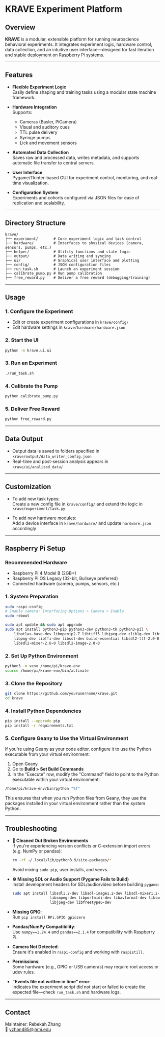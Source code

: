 # KRAVE Experiment Platform

## Overview

**KRAVE** is a modular, extensible platform for running neuroscience behavioral experiments. It integrates experiment logic, hardware control, data collection, and an intuitive user interface—designed for fast iteration and stable deployment on Raspberry Pi systems.

---

## Features

- **Flexible Experiment Logic**\
  Easily define shaping and training tasks using a modular state machine framework.

- **Hardware Integration**\
  Supports:

  - Cameras (Basler, PiCamera)
  - Visual and auditory cues
  - TTL pulse delivery
  - Syringe pumps
  - Lick and movement sensors

- **Automated Data Collection**\
  Saves raw and processed data, writes metadata, and supports automatic file transfer to central servers.

- **User Interface**\
  Pygame/Tkinter-based GUI for experiment control, monitoring, and real-time visualization.

- **Configuration System**\
  Experiments and cohorts configured via JSON files for ease of replication and scalability.

---

## Directory Structure

```text
krave/
├── experiment/       # Core experiment logic and task control
├── hardware/         # Interfaces to physical devices (camera, sensors, pumps, etc.)
├── helper/           # Utility functions and state logic
├── output/           # Data writing and syncing
├── ui/               # Graphical user interface and plotting
├── config/           # JSON configuration files
├── run_task.sh       # Launch an experiment session
├── calibrate_pump.py # Run pump calibration
├── free_reward.py    # Deliver a free reward (debugging/training)
```

---

## Usage

### 1. Configure the Experiment

- Edit or create experiment configurations in `krave/config/`
- Edit hardware settings in `krave/hardware/hardware.json`

### 2. Start the UI

```bash
python -m krave.ui.ui
```

### 3. Run an Experiment

```bash
./run_task.sh
```

### 4. Calibrate the Pump

```bash
python calibrate_pump.py
```

### 5. Deliver Free Reward

```bash
python free_reward.py
```

---

## Data Output

- Output data is saved to folders specified in `krave/output/data_writer_config.json`
- Real-time and post-session analysis appears in `krave/ui/analized_data/`

---

## Customization

- To add new task types:\
  Create a new config file in `krave/config/` and extend the logic in `krave/experiment/task.py`

- To add new hardware modules:\
  Add a device interface in `krave/hardware/` and update `hardware.json` accordingly

---

## Raspberry Pi Setup

### Recommended Hardware

- Raspberry Pi 4 Model B (2GB+)
- Raspberry Pi OS Legacy (32-bit, Bullseye preferred)
- Connected hardware (camera, pumps, sensors, etc.)

### 1. System Preparation

```bash
sudo raspi-config
# Enable camera: Interfacing Options > Camera > Enable
sudo reboot

sudo apt update && sudo apt upgrade
sudo apt install python3-pip python3-dev python3-tk python3-pil \
    libatlas-base-dev libopenjp2-7 libtiff5 libjpeg-dev zlib1g-dev libfreetype6-dev \
    libpng-dev libffi-dev libssl-dev build-essential libsdl2-ttf-2.0-0 \
    libsdl2-mixer-2.0-0 libsdl2-image-2.0-0
```

### 2. Set Up Python Environment

```bash
python3 -m venv /home/pi/krave-env
source /home/pi/krave-env/bin/activate
```

### 3. Clone the Repository

```bash
git clone https://github.com/yourusername/krave.git
cd krave
```

### 4. Install Python Dependencies

```bash
pip install --upgrade pip
pip install -r requirements.txt
```

### 5. Configure Geany to Use the Virtual Environment

If you're using Geany as your code editor, configure it to use the Python executable from your virtual environment:

1. Open Geany
2. Go to **Build > Set Build Commands**
3. In the "Execute" row, modify the "Command" field to point to the Python executable within your virtual environment:

```bash
/home/pi/krave-env/bin/python "%f"
```

This ensures that when you run Python files from Geany, they use the packages installed in your virtual environment rather than the system Python.

---
## Troubleshooting

- **🧼 Cleaned Out Broken Environments**\
  If you're experiencing version conflicts or C-extension import errors (e.g. NumPy or pandas):

  ```bash
  rm -rf ~/.local/lib/python3.9/site-packages/*
  ```

  Avoid mixing `sudo pip`, user installs, and venvs.

- **⚙️ Missing SDL or Audio Support (Pygame Fails to Build)**\
  Install development headers for SDL/audio/video before building `pygame`:

  ```bash
  sudo apt install libsdl1.2-dev libsdl-image1.2-dev libsdl-mixer1.2-dev libsdl-ttf2.0-dev \
                   libsmpeg-dev libportmidi-dev libavformat-dev libswscale-dev \
                   libjpeg-dev libfreetype6-dev
  ```

- **Missing GPIO**:\
  Run `pip install RPi.GPIO gpiozero`

- **Pandas/NumPy Compatibility**:\
  Use `numpy==1.24.4` and `pandas==2.1.4` for compatibility with Raspberry Pi.

- **Camera Not Detected**:\
  Ensure it's enabled in `raspi-config` and working with `raspistill`.

- **Permissions**:\
  Some hardware (e.g., GPIO or USB cameras) may require root access or udev rules.

- **"Events file not written in time" error**:\
  Indicates the experiment script did not start or failed to create the expected file—check `run_task.sh` and hardware logs.

---

## Contact

Maintainer: Rebekah Zhang\
📧 [yzhan485@jhmi.edu](mailto\:yzhan485@jhmi.edu)


